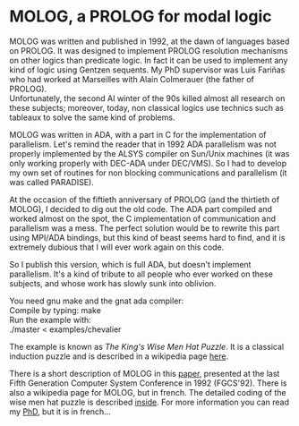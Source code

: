# MOLOG, a PROLOG for modal logic

MOLOG was written and published in 1992, at the dawn of languages based on PROLOG. It was designed to implement PROLOG resolution mechanisms on other logics than predicate logic. In fact it can be used to implement any kind of logic using Gentzen sequents. My PhD supervisor was Luis Fariñas who had worked at Marseilles with Alain Colmerauer (the father of PROLOG).  
Unfortunately, the second AI winter of the 90s killed almost all research on these subjects; moreover, today, non classical logics use technics such as tableaux to solve the same kind of problems.

MOLOG was written in ADA, with a part in C for the implementation of parallelism. Let's remind the reader that in 1992 ADA parallelism was not properly implemented by the ALSYS compiler on Sun/Unix machines (it was only working properly with DEC-ADA under DEC/VMS). So I had to develop my own set of routines for non blocking communications and parallelism (it was called PARADISE).

At the occasion of the fiftieth anniversary of PROLOG (and the thirtieth of MOLOG), I decided to dig out the old code. The ADA part compiled and worked almost on the spot, the C implementation of communication and parallelism was a mess. The perfect solution would be to rewrite this part using MPI/ADA bindings, but this kind of beast seems hard to find, and it is extremely dubious that I will ever work again on this code.

So I publish this version, which is full ADA, but doesn't implement parallelism. It's a kind of tribute to all people who ever worked on these subjects, and whose work has slowly sunk into oblivion. 

You need gnu make and the gnat ada compiler:  
Compile by typing: make  
Run the example with:  
  ./master < examples/chevalier

The example is known as *The King's Wise Men Hat Puzzle*. It is a classical induction puzzle and is described in a wikipedia page
[here](https://en.wikipedia.org/wiki/Induction_puzzles#The_King's_Wise_Men_Hat_Puzzle). 

There is a short description of MOLOG in this [paper](http://www.alliot.fr/papers/fgcs92.pdf), presented at the last Fifth Generation Computer System Conference in 1992 (FGCS'92).
There is also a wikipedia page for MOLOG, but in french. The detailed coding of the wise men hat puzzle is described
[inside](https://fr.wikipedia.org/wiki/MOLOG).
For more information you can read my [PhD](http://www.alliot.fr/papers/thesejma.pdf), but it is in french...

